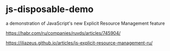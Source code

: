 # js-disposable-demo
a demonstration of JavaScript's new Explicit Resource Management feature

https://habr.com/ru/companies/ruvds/articles/745904/

https://iliazeus.github.io/articles/js-explicit-resource-management-ru/

